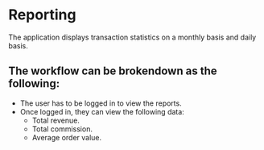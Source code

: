 # Reporting

The application displays transaction statistics on a monthly basis and daily basis.

## The workflow can be brokendown as the following:
  - The user has to be logged in to view the reports.
  - Once logged in, they can view the following data:
    - Total revenue.
    - Total commission.
    - Average order value.
     
